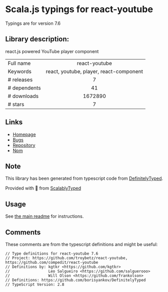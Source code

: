 
# Scala.js typings for react-youtube

Typings are for version 7.6

## Library description:
react.js powered YouTube player component

|                    |                 |
| ------------------ | :-------------: |
| Full name          | react-youtube |
| Keywords           | react, youtube, player, react-component |
| # releases         | 7 |
| # dependents       | 41 |
| # downloads        | 1672890 |
| # stars            | 7 |

## Links
- [Homepage](https://github.com/compedit/react-youtube)
- [Bugs](https://github.com/compedit/react-youtube/issues)
- [Repository](https://github.com/compedit/react-youtube)
- [Npm](https://www.npmjs.com/package/react-youtube)
    


## Note
This library has been generated from typescript code from [DefinitelyTyped](https://definitelytyped.org).

Provided with :purple_heart: from [ScalablyTyped](https://github.com/oyvindberg/ScalablyTyped)

## Usage
See [the main readme](../../readme.md) for instructions.

## Comments

These comments are from the typescript definitions and might be useful:
```
// Type definitions for react-youtube 7.6
// Project: https://github.com/troybetz/react-youtube, https://github.com/compedit/react-youtube
// Definitions by: kgtkr <https://github.com/kgtkr>
//                 Leo Salgueiro <https://github.com/salguerooo>
//                 Will Olson <https://github.com/frankolson>
// Definitions: https://github.com/borisyankov/DefinitelyTyped
// TypeScript Version: 2.8

```


